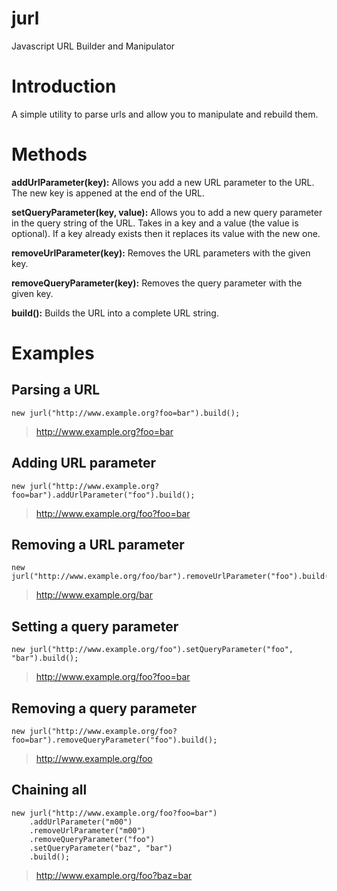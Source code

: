 jurl
====

Javascript URL Builder and Manipulator

Introduction
============
A simple utility to parse urls and allow you to manipulate and rebuild them.

Methods
=======
**addUrlParameter(key):** Allows you add a new URL parameter to the URL. The new key is appened at the end of the URL.

**setQueryParameter(key, value):** Allows you to add a new query parameter in the query string of the URL. Takes in a key and a value (the value is optional). If a key already exists then it replaces its value with the new one.

**removeUrlParameter(key):** Removes the URL parameters with the given key.

**removeQueryParameter(key):** Removes the query parameter with the given key.

**build():** Builds the URL into a complete URL string.


Examples
========
Parsing a URL
-------------
	new jurl("http://www.example.org?foo=bar").build();	
> http://www.example.org?foo=bar
	
Adding URL parameter
--------------------
	new jurl("http://www.example.org?foo=bar").addUrlParameter("foo").build();	
> http://www.example.org/foo?foo=bar

Removing a URL parameter
------------------------
	new jurl("http://www.example.org/foo/bar").removeUrlParameter("foo").build();
> http://www.example.org/bar
	
Setting a query parameter
-------------------------
	new jurl("http://www.example.org/foo").setQueryParameter("foo", "bar").build();
> http://www.example.org/foo?foo=bar
	
Removing a query parameter
--------------------------
	new jurl("http://www.example.org/foo?foo=bar").removeQueryParameter("foo").build();
> http://www.example.org/foo
	
Chaining all
------------
	new jurl("http://www.example.org/foo?foo=bar")
		.addUrlParameter("m00")
		.removeUrlParameter("m00")
		.removeQueryParameter("foo")
		.setQueryParameter("baz", "bar")
		.build();
> http://www.example.org/foo?baz=bar
	
	
	